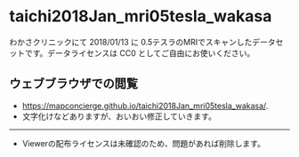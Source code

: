 # taichi2018Jan_mri05tesla_wakasa
わかさクリニックにて 2018/01/13 に 0.5テスラのMRIでスキャンしたデータセットです。データライセンスは CC0 としてご自由にお使いください。


## ウェブブラウザでの閲覧
* https://mapconcierge.github.io/taichi2018Jan_mri05tesla_wakasa/.
* 文字化けなどありますが、おいおい修正していきます。

---

* Viewerの配布ライセンスは未確認のため、問題があれば削除します。
